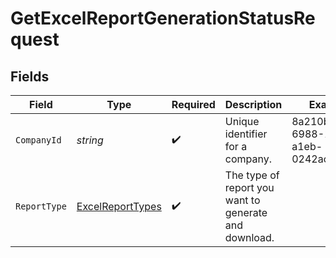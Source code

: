 # GetExcelReportGenerationStatusRequest


## Fields

| Field                                                           | Type                                                            | Required                                                        | Description                                                     | Example                                                         |
| --------------------------------------------------------------- | --------------------------------------------------------------- | --------------------------------------------------------------- | --------------------------------------------------------------- | --------------------------------------------------------------- |
| `CompanyId`                                                     | *string*                                                        | :heavy_check_mark:                                              | Unique identifier for a company.                                | 8a210b68-6988-11ed-a1eb-0242ac120002                            |
| `ReportType`                                                    | [ExcelReportTypes](../../Models/Components/ExcelReportTypes.md) | :heavy_check_mark:                                              | The type of report you want to generate and download.           |                                                                 |